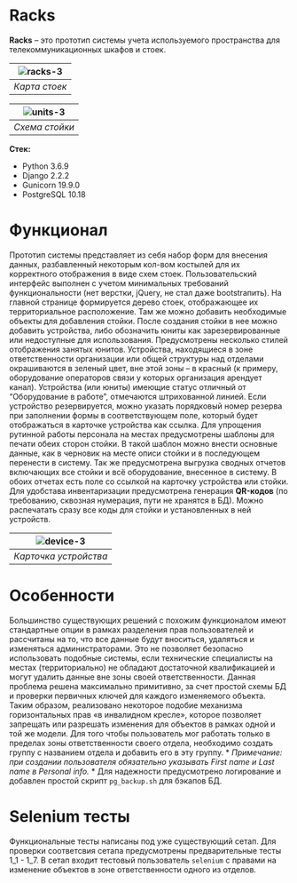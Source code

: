 # Racks
**Racks** – это прототип системы учета используемого пространства для телекоммуникационных шкафов и стоек.  

| ![racks-3](https://user-images.githubusercontent.com/96002587/153874276-4bb91100-915f-484f-8163-2a1c2a1c12c2.png) |
|:--:| 
| *Карта стоек* |

| ![units-3](https://user-images.githubusercontent.com/96002587/153874295-4ed3773e-517a-4f04-bf9b-c542eba34729.png) |
|:--:| 
| *Схема стойки* |

**Стек:**
- Python 3.6.9
- Django 2.2.2
- Gunicorn 19.9.0
- PostgreSQL 10.18

# Функционал
Прототип системы представляет из себя набор форм для внесения данных, разбавленный некоторым кол-вом костылей для их корректного отображения в виде схем стоек. Пользовательский интерфейс выполнен с учетом минимальных требований функциональности (нет верстки, jQuery, не стал даже bootstraпить). На главной странице формируется дерево стоек, отображающее их территориальное расположение. Там же можно добавить необходимые объекты для добавления стойки. После создания стойки в нее можно добавить устройства, либо обозначить юниты как зарезервированные или недоступные для использования. Предусмотрены несколько стилей отображения занятых юнитов. Устройства, находящиеся в зоне ответственности организации или общей структуры над отделами окрашиваются в зеленый цвет, вне этой зоны – в красный (к примеру, оборудование операторов связи у которых организация арендует канал). Устройства (или юниты) имеющие статус отличный от “Оборудование в работе”, отмечаются штрихованной линией. Если устройство резервируется, можно указать порядковый номер резерва при заполнении формы в соответствующем поле, который будет отображаться в карточке устройства как ссылка. Для упрощения рутинной работы персонала на местах предусмотрены шаблоны для печати обеих сторон стойки. В такой шаблон можно внести основные данные, как в черновик на месте описи стойки и в последующем перенести в систему. Так же предусмотрена выгрузка сводных отчетов включающих все стойки и всё оборудование, внесенное в систему. В обоих отчетах есть поле со ссылкой на карточку устройства или стойки.  
Для удобстава инвентаризации предусмотрена генерация **QR-кодов** (по требованию, сквозная нумерация, пути не хранятся в БД). Можно распечатать сразу все коды для стойки и установленных в ней устройств. 

| ![device-3](https://user-images.githubusercontent.com/96002587/153874252-2c299c8d-67b2-47d2-9969-b542e1a74af4.png) |
|:--:| 
| *Карточка устройства* |

# Особенности
Большинство существующих решений с похожим функционалом имеют стандартные опции в рамках разделения прав пользователей и рассчитаны на то, что все данные будут вноситься, удаляться и изменяться администраторами. Это не позволяет безопасно использовать подобные системы, если технические специалисты на местах (территориально) не обладают достаточной квалификацией и могут удалить данные вне зоны своей ответственности. Данная проблема решена максимально примитивно, за счет простой схемы БД и проверки первичных ключей для каждого изменяемого объекта. Таким образом, реализовано некоторое подобие механизма горизонтальных прав «в инвалидном кресле», которое позволяет запрещать или разрешать изменения для объектов в рамках одной и той же модели. Для того чтобы пользователь мог работать только в пределах зоны ответственности своего отдела, необходимо создать группу с названием отдела и добавить его в эту группу. * *Примечание: при создании пользователя обязательно указывать First name и Last name в Personal info.* * Для надежности предусмотрено логирование и добавлен простой скрипт `pg_backup.sh` для бэкапов БД.

# Selenium тесты
Функциональные тесты написаны под уже существующий сетап. Для проверки соответсвия сетапа предусмотрены предварительные тесты 1_1 - 1_7. В сетап входит тестовый пользователь `selenium` с правами на изменение объектов в зоне ответственности одного из отделов.

